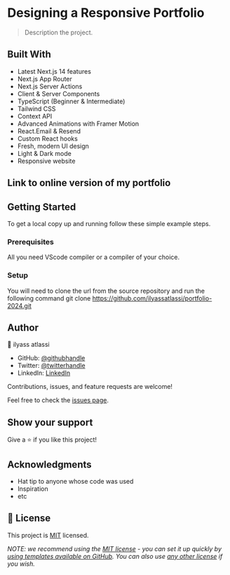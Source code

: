 
# Designing a Responsive Portfolio 


> Description the project.


## Built With

- Latest Next.js 14 features
- Next.js App Router
- Next.js Server Actions
- Client & Server Components
- TypeScript (Beginner & Intermediate)
- Tailwind CSS
- Context API
- Advanced Animations with Framer Motion
- React.Email & Resend
- Custom React hooks
- Fresh, modern UI design
- Light & Dark mode
- Responsive website

## Link to online version of my portfolio



## Getting Started

To get a local copy up and running follow these simple example steps.

### Prerequisites

All you need VScode compiler or a compiler of your choice.

### Setup

You will need to clone the url from the source repository and run the following command 
git clone https://github.com/ilyassatlassi/portfolio-2024.git


## Author

👤 ilyass atlassi

- GitHub: [@githubhandle](https://github.com/ilyassatlass)
- Twitter: [@twitterhandle](https://twitter.com/ilyass_atlassi)
- LinkedIn: [LinkedIn](https://www.linkedin.com/in/ilyassatlassi/)


Contributions, issues, and feature requests are welcome!

Feel free to check the [issues page](https://github.com/ilyassatlassi/portfolio-2024/issues).

## Show your support

Give a ⭐️ if you like this project!

## Acknowledgments

- Hat tip to anyone whose code was used
- Inspiration
- etc

## 📝 License

This project is [MIT](./LICENCE.md) licensed.

_NOTE: we recommend using the [MIT license](https://choosealicense.com/licenses/mit/) - you can set it up quickly by [using templates available on GitHub](https://docs.github.com/en/communities/setting-up-your-project-for-healthy-contributions/adding-a-license-to-a-repository). You can also use [any other license](https://choosealicense.com/licenses/) if you wish._
